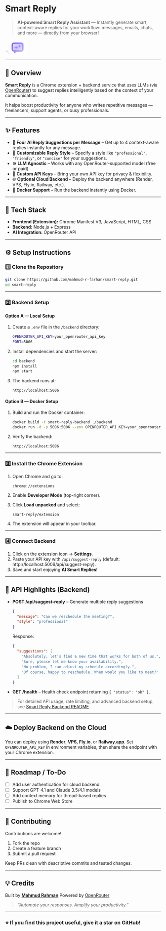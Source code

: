#  Smart Reply

> **AI-powered Smart Reply Assistant** — Instantly generate smart, context-aware replies for your workflow: messages, emails, chats, and more — directly from your browser!

![Smart Reply Logo](./extension/images/icon-16.png)![Smart Reply Logo](./extension/images/icon-48.png)

---

## 🚀 Overview

**Smart Reply** is a Chrome extension + backend service that uses LLMs (via [OpenRouter](https://openrouter.ai)) to suggest replies intelligently based on the context of your communication.

It helps boost productivity for anyone who writes repetitive messages — freelancers, support agents, or busy professionals.

---

## ✨ Features

- 💬 **Four AI Reply Suggestions per Message** – Get up to 4 context-aware replies instantly for any message.  
- 🎨 **Customizable Reply Style** – Specify a style like `"professional"`, `"friendly"`, or `"concise"` for your suggestions.  
- ⚙️ **LLM Agnostic** – Works with any OpenRouter-supported model (free or paid).  
- 🔐 **Custom API Keys** – Bring your own API key for privacy & flexibility.  
- 🌐 **Optional Cloud Backend** – Deploy the backend anywhere (Render, VPS, Fly.io, Railway, etc.).  
- 🐳 **Docker Support** – Run the backend instantly using Docker.  

---

## 🧩 Tech Stack

- **Frontend (Extension):** Chrome Manifest V3, JavaScript, HTML, CSS  
- **Backend:** Node.js + Express  
- **AI Integration:** OpenRouter API  

---

## ⚙️ Setup Instructions

### 1️⃣ Clone the Repository
```bash
git clone https://github.com/mahmud-r-farhan/smart-reply.git
cd smart-reply
````

---

### 2️⃣ Backend Setup

#### Option A — Local Setup

1. Create a `.env` file in the `/backend` directory:

   ```bash
   OPENROUTER_API_KEY=your_openrouter_api_key
   PORT=5006
   ```
2. Install dependencies and start the server:

   ```bash
   cd backend
   npm install
   npm start
   ```
3. The backend runs at:

   ```
   http://localhost:5006
   ```

#### Option B — Docker Setup

1. Build and run the Docker container:

   ```bash
   docker build -t smart-reply-backend ./backend
   docker run -d -p 5006:5006 --env OPENROUTER_API_KEY=your_openrouter_api_key smart-reply-backend
   ```
2. Verify the backend:

   ```
   http://localhost:5006
   ```

---

### 3️⃣ Install the Chrome Extension

1. Open Chrome and go to:

   ```
   chrome://extensions
   ```
2. Enable **Developer Mode** (top-right corner).
3. Click **Load unpacked** and select:

   ```
   smart-reply/extension
   ```
4. The extension will appear in your toolbar.

---

### 4️⃣ Connect Backend

1. Click on the extension icon → **Settings**.
2. Paste your API key with `/api/suggest-reply` (default: http://localhost:5006/api/suggest-reply).
3. Save and start enjoying **AI Smart Replies**!

---

## 📡 API Highlights (Backend)

* **POST /api/suggest-reply** – Generate multiple reply suggestions

  ```json
  {
    "message": "Can we reschedule the meeting?",
    "style": "professional"
  }
  ```

  Response:

  ```json
  {
    "suggestions": [
      "Absolutely, let’s find a new time that works for both of us.",
      "Sure, please let me know your availability.",
      "No problem, I can adjust my schedule accordingly.",
      "Of course, happy to reschedule. When would you like to meet?"
    ]
  }
  ```
* **GET /health** – Health check endpoint returning `{ "status": "ok" }`.

> For detailed API usage, rate limiting, and advanced backend setup, see [Smart Reply Backend README](./backend/README.md).

---

## ☁️ Deploy Backend on the Cloud

You can deploy using **Render**, **VPS**, **Fly.io**, or **Railway.app**.
Set `OPENROUTER_API_KEY` in environment variables, then share the endpoint with your Chrome extension.

---

## 🧭 Roadmap / To-Do

* [ ] Add user authentication for cloud backend
* [ ] Support GPT-4.1 and Claude 3.5/4.1 models
* [ ] Add context memory for thread-based replies
* [ ] Publish to Chrome Web Store

---

## 🤝 Contributing

Contributions are welcome!

1. Fork the repo
2. Create a feature branch
3. Submit a pull request

Keep PRs clean with descriptive commits and tested changes.

---

## 💡 Credits

Built by [**Mahmud Rahman**](https://github.com/mahmud-r-farhan)
Powered by [OpenRouter](https://openrouter.ai)

> *“Automate your responses. Amplify your productivity.”*

---

### ⭐ If you find this project useful, give it a star on GitHub!
